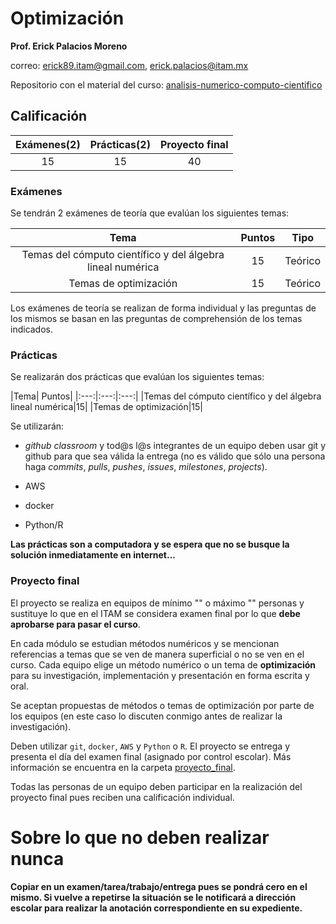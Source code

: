 # Optimización

**Prof. Erick Palacios Moreno**

correo: erick89.itam@gmail.com, erick.palacios@itam.mx
        
Repositorio con el material del curso: [analisis-numerico-computo-cientifico](https://github.com/ITAM-DS/analisis-numerico-computo-cientifico)

## Calificación

|Exámenes(2)| Prácticas(2)|Proyecto final|
|:---:|:---:|:---:|
|15|15|40


### Exámenes

Se tendrán 2 exámenes de teoría que evalúan los siguientes temas:

|Tema| Puntos| Tipo|
|:---:|:---:|:---:|
|Temas del cómputo científico y del álgebra lineal numérica|15|Teórico|
|Temas de optimización|15|Teórico|


Los exámenes de teoría se realizan de forma individual y las preguntas de los mismos se basan en las preguntas de comprehensión de los temas indicados. 


### Prácticas

Se realizarán dos prácticas que evalúan los siguientes temas:

|Tema| Puntos|
|:---:|:---:|:---:|
|Temas del cómputo científico y del álgebra lineal numérica|15|
|Temas de optimización|15|

Se utilizarán:

* *github classroom* y tod@s l@s integrantes de un equipo deben usar git y github para que sea válida la entrega (no es válido que sólo una persona haga *commits*, *pulls*, *pushes*, *issues*, *milestones*, *projects*).

* AWS

* docker

* Python/R

**Las prácticas son a computadora y se espera que no se busque la solución inmediatamente en internet...**


### Proyecto final

El proyecto se realiza en equipos de mínimo "" o máximo "" personas y sustituye lo que en el ITAM se considera examen final por lo que **debe aprobarse para pasar el curso**.

En cada módulo se estudian métodos numéricos y se mencionan referencias a temas que se ven de manera superficial o no se ven en el curso. Cada equipo elige un método numérico o un tema de **optimización** para su investigación, implementación  y presentación en forma escrita y oral.

Se aceptan propuestas de métodos o temas de optimización por parte de los equipos (en este caso lo discuten conmigo antes de realizar la investigación).

Deben utilizar `git`, `docker`, `AWS` y `Python` o `R`. El proyecto se entrega y presenta el día del examen final (asignado por control escolar). Más información se encuentra en la carpeta [proyecto_final](proyecto_final).

Todas las personas de un equipo deben participar en la realización del proyecto final pues reciben una calificación individual.


# Sobre lo que no deben realizar nunca

**Copiar en un examen/tarea/trabajo/entrega pues se pondrá cero en el mismo. Si vuelve a repetirse la situación se le notificará a dirección escolar para realizar la anotación correspondiente en su expediente.**

